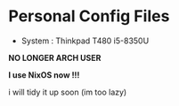 # Personal Config Files

- System : Thinkpad T480 i5-8350U
  
__NO LONGER ARCH USER__

__I use NixOS now !!!__

i will tidy it up soon (im too lazy)
